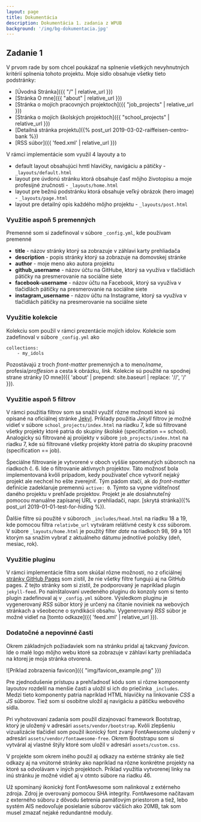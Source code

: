 ```yaml
---
layout: page
title: Dokumentácia
description: Dokumentácia 1. zadania z WPUB
background: '/img/bg-dokumentacia.jpg'
---
```

## Zadanie 1

V prvom rade by som chcel poukázať na splnenie všetkých nevyhnutných kritérií splnenia tohoto projektu. Moje sídlo obsahuje všetky tieto podstránky:
- [Úvodná Stránka]({{ "/" | relative_url }})
- [Stránka O mne]({{ "about" | relative_url }})
- [Stránka o mojích pracovných projektoch]({{ "job_projects" | relative_url }})
- [Stránka o mojích školských projektoch]({{ "school_projects" | relative_url }})
- [Detailná stránka projektu]({% post_url 2019-03-02-raiffeisen-centro-bank %})
- [RSS súbor]({{ 'feed.xml' | relative_url }})

V rámci implementácie som využil 4 layouty a to 
- default layout obsahujúci hmtl hlavičky, navigáciu a pätičky - `_layouts/default.html`
- layout pre úvdonú stránku ktorá obsahuje časť môjho životopisu a moje profesijné zručnosti - `_layouts/home.html`
- layout pre bežnú podstránku ktorá obsahuje veľký obrázok (hero image) - `_layouts/page.html`
- layout pre detailný opis každého môjho projektu - `_layouts/post.html`

### Využitie aspoň 5 premenných

Premenné som si zadefinoval v súbore `_config.yml`, kde používam premenné
- **title** - názov stránky ktorý sa zobrazuje v záhlavi karty prehliadača
- **description** - popis stránky ktorý sa zobrazuje na domovskej stránke
- **author** - moje meno ako autora projektu
- **github_username** - názov účtu na GitHube, ktorý sa využíva v tlačidlách pätičky na presmerovanie na sociálne siete
- **facebook-username** - názov účtu na Facebook, ktorý sa využíva v tlačidlách pätičky na presmerovanie na sociálne siete
- **instagram_username** - názov účtu na Instagrame, ktorý sa využíva v tlačidlách pätičky na presmerovanie na sociálne siete

### Využitie kolekcie

Kolekciu som použil v rámci prezentácie mojích idolov. Kolekcie som zadefinoval v súbore `_config.yml` ako
```
collections:
    - my_idols
```
Pozostávajú z troch *front-matter* premenných a to meno/*name*, profesia/*proffesion* a cesta k obrázku, *link*. Kolekcie sú použité na spodnej strane stránky [O mne]({{ 'about' | prepend: site.baseurl | replace: '//', '/' }}).

### Využitie aspoň 5 filtrov

V rámci použitia filtrov som sa snažil využiť rôzne možnosti ktoré sú opísané na oficiálnej stránke [Jekyl](https://jekyllrb.com/docs/liquid/filters/). Príklady použitia *Jekyll* filtrov je možné vidieť v súbore `school_projects/index.html` na riadku 7, kde sú filtrované všetky projekty ktoré patria do skupiny školské (specification == school). Analogicky sú filtrované aj proijekty v súbore `job_projects/index.html` na riadku 7, kde sú filtrované všetky projekty ktoré patria do skupiny pracovné (specification == job). 

Špeciálne filtrovanie je vytvorené v oboch vyššie spomenutých súboroch na riadkoch č. 6. Ide o filtrovanie aktívnych projektov. Táto možnosť bola implementovaná kvôli prípadom, kedy používateľ chce vytvoriť nejaký projekt ale nechcel ho ešte zverejniť. Tým pádom stačí, ak do *front-matter* definície zadeklaruje premennú `active: 0`. Týmto sa vypne viditeľnosť daného projektu v prehľade projektov. Projekt je ale dosiahnuteľný pomocou manuálne zapísanej URL v prehliadači, napr. [skrytá stránka]({% post_url 2019-01-01-test-for-hiding %}).

Ďalšie filtre sú použité v súboroch `_includes/head.html` na riadku 18 a 19, kde pomocou filtra `relativbe_url` vytváram relátivné cesty k *css* súborom. V súbore `_layouts/home.html` je použitý filter *date* na riadkoch 98, 99 a 101 ktorým sa snažím vybrať z aktuálneho dátumu jednotlivé položky (deň, mesiac, rok).

### Využitie pluginu

V rámci implementácie filtra som skúšal rôzne možnosti, no z oficiálnej [stránky GitHub Pages](https://help.github.com/en/articles/configuring-jekyll-plugins) som zistil, že nie všetky filtre fungujú aj na GitHub pages. Z tejto stránky som si zistil, že podporovaný je napríklad plugin `jekyll-feed`. Po nainštalovaní uvedeného pluginu do konzoly som si tento plugin zadefinoval aj v `_config.yml` súbore.  Výsledkom pluginu je vygenerovaný *RSS* súbor ktorý je určený na čítanie noviniek na webových stránkach a všeobecne o syndikácii obsahu. Vygenerovaný *RSS* súbor je možné vidieť na [tomto odkaze]({{ 'feed.xml' | relative_url }}).

### Dodatočné a nepovinné časti

Okrem základných požiadaviek som na stránku pridal aj takzvaný *favicon*. Ide o malé logo môjho webu ktoré sa zobrazuje v záhlaví karty prehliadača na ktorej je moja stránka otvorená.

![Príklad zobrazenia favicon]({{ "img/favicon_example.png" }})

Pre zjednodušenie prístupu a prehľadnosť kódu som si rôzne komponenty layoutov rozdelil na menšie časti a uložil si ich do priečinka `_includes`. Medzi tieto komponenty patria napríklad HTML hlavičky na linkovanie *CSS* a *JS* súborov. Tiež som si osobitne uložil aj navigáciu a pätičku webového sídla.

Pri vyhotovovaní zadania som použil dizajnovací framework Bootstrap, ktorý je uložený v adresári `assets/vendor/bootstrap`. Kvôli zlepšeniu vizualizácie tlačidiel som použil ikonický font zvaný FontAwesome uložený v adresári `assets/vendor/fontawesome-free`. Okrem Bootstrapu som si vytváral aj vlastné štýly ktoré som uložil v adresári `assets/custom.css`.

V projekte som okrem iného použil aj odkazy na extérne stránky ale tiež odkazy aj na vnútorné stránky ako napríklad na rôzne konkrétne projekty na ktoré sa odvolávam v iných projektoch. Príklad využitia vytvorenej linky na inú stránku je možné vidieť aj v otmto súbore na riadku 46.

Už spomínaný ikonický font FontAwesome som nalinkoval z extérneho zdroja. Zdroj je overovaný pomocou SHA integrity. FontAwesome načítavam z externého súboru z dôvodu šetrenia pamäťovým priestorom a tiež, lebo systém AIS nedovoľuje posielanie súborov väčších ako 20MB, tak som musel zmazať nejaké redundantné moduly. 